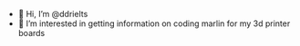 - 👋 Hi, I’m @ddrielts
- 👀 I’m interested in getting information on coding marlin for my 3d printer boards

<!---
ddrielts/ddrielts is a ✨ special ✨ repository because its `README.md` (this file) appears on your GitHub profile.
You can click the Preview link to take a look at your changes.
--->
